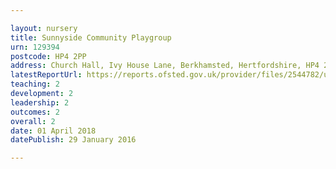 ```yaml
---

layout: nursery
title: Sunnyside Community Playgroup
urn: 129394
postcode: HP4 2PP
address: Church Hall, Ivy House Lane, Berkhamsted, Hertfordshire, HP4 2PP
latestReportUrl: https://reports.ofsted.gov.uk/provider/files/2544782/urn/129394.pdf
teaching: 2
development: 2
leadership: 2
outcomes: 2
overall: 2
date: 01 April 2018 
datePublish: 29 January 2016

---
```

